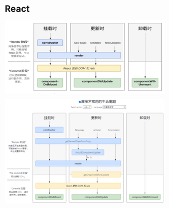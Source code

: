 # React

![React Lifecycle](/lifecycle/react-lifecycle.png "React Lifecycle")

![React Lifecycle](/lifecycle/react-lifecycle-full.png "React Lifecycle")